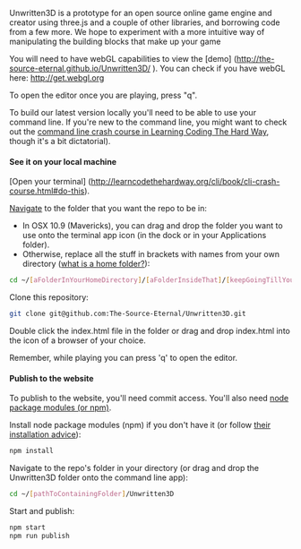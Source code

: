 Unwritten3D is a prototype for an open source online game engine and creator using three.js and a couple of other libraries, and borrowing code from a few more. We hope to experiment with a more intuitive way of manipulating the building blocks that make up your game

You will need to have webGL capabilities to view the [demo] (http://the-source-eternal.github.io/Unwritten3D/
). You can check if you have webGL here: http://get.webgl.org

To open the editor once you are playing, press "q".

To build our latest version locally you'll need to be able to use your command line. If you're new to the command line, you might want to check out the [command line crash course in Learning Coding The Hard Way](http://learncodethehardway.org/cli/book/cli-crash-course.html), though it's a bit dictatorial).

#### See it on your local machine
[Open your terminal] (http://learncodethehardway.org/cli/book/cli-crash-course.html#do-this).

[Navigate](http://en.wikipedia.org/wiki/Cd_(command)) to the folder that you want the repo to be in:
- In OSX 10.9 (Mavericks), you can drag and drop the folder you want to use onto the terminal app icon (in the dock or in your Applications folder).
- Otherwise, replace all the stuff in brackets with names from your own directory ([what is a home folder?](https://www.google.com/search?q=what+is+a+home+folder%3F&rlz=1C5ACMJ_enUS519US519&oq=what+is+a+home+folder%3F&aqs=chrome..69i57j0l5.2952j0j7&sourceid=chrome&es_sm=91&ie=UTF-8)):
```bash
cd ~/[aFolderInYourHomeDirectory]/[aFolderInsideThat]/[keepGoingTillYouReachTheFolderYouWant]
```

Clone this repository:
```bash
git clone git@github.com:The-Source-Eternal/Unwritten3D.git
```

Double click the index.html file in the folder or drag and drop index.html into the icon of a browser of your choice.

Remember, while playing you can press 'q' to open the editor.

#### Publish to the website
To publish to the website, you'll need commit access. You'll also need [node package modules (or npm)](https://www.npmjs.org).

Install node package modules (npm) if you don't have it (or follow [their installation advice](http://blog.npmjs.org/post/85484771375/how-to-install-npm)):
```bash
npm install
```

Navigate to the repo's folder in your directory (or drag and drop the Unwritten3D folder onto the command line app):
```bash
cd ~/[pathToContainingFolder]/Unwritten3D
```

Start and publish:
```bash
npm start
npm run publish
```
